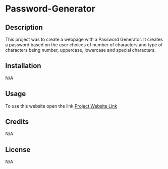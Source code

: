 # Password-Generator

## Description

This project was to create a webpage with a Password Generator. It creates a password based on the user choices of number of characters and type of characters being number, uppercase, lowercase and special characters.

## Installation

N/A

## Usage

To use this website open the link [Project Website Link](https://dantas11.github.io/Password-Generator/)

## Credits

N/A

## License

N/A



